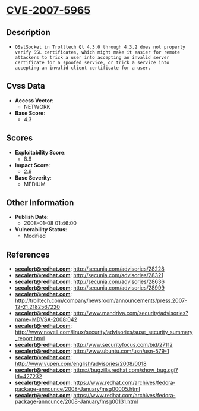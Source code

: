 
# [CVE-2007-5965](https://cve.mitre.org/cgi-bin/cvename.cgi?name=CVE-2007-5965)

## Description

- `QSslSocket in Trolltech Qt 4.3.0 through 4.3.2 does not properly verify SSL certificates, which might make it easier for remote attackers to trick a user into accepting an invalid server certificate for a spoofed service, or trick a service into accepting an invalid client certificate for a user.`

## Cvss Data

- **Access Vector**:
  - NETWORK
- **Base Score**:
  - 4.3

## Scores

- **Exploitability Score**:
  - 8.6
- **Impact Score**:
  - 2.9
- **Base Severity**:
  - MEDIUM

## Other Information

- **Publish Date**:
  - 2008-01-08 01:46:00
- **Vulnerability Status**:
  - Modified

## References

- **secalert@redhat.com**: http://secunia.com/advisories/28228
- **secalert@redhat.com**: http://secunia.com/advisories/28321
- **secalert@redhat.com**: http://secunia.com/advisories/28636
- **secalert@redhat.com**: http://secunia.com/advisories/28999
- **secalert@redhat.com**: http://trolltech.com/company/newsroom/announcements/press.2007-12-21.2182567220
- **secalert@redhat.com**: http://www.mandriva.com/security/advisories?name=MDVSA-2008:042
- **secalert@redhat.com**: http://www.novell.com/linux/security/advisories/suse_security_summary_report.html
- **secalert@redhat.com**: http://www.securityfocus.com/bid/27112
- **secalert@redhat.com**: http://www.ubuntu.com/usn/usn-579-1
- **secalert@redhat.com**: http://www.vupen.com/english/advisories/2008/0018
- **secalert@redhat.com**: https://bugzilla.redhat.com/show_bug.cgi?id=427232
- **secalert@redhat.com**: https://www.redhat.com/archives/fedora-package-announce/2008-January/msg00005.html
- **secalert@redhat.com**: https://www.redhat.com/archives/fedora-package-announce/2008-January/msg00131.html
